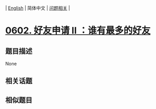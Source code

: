 
| [English](README_EN.md) | 简体中文 | [问题相关](QUESTION.md) |
# [0602. 好友申请 II ：谁有最多的好友](https://leetcode-cn.com/problems/friend-requests-ii-who-has-the-most-friends/)
## 题目描述
None
## 相关话题

## 相似题目

